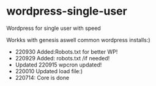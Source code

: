 # wordpress-single-user
Wordpress for single user with speed

Workks with genesis aswell common wordpress installs:)

* 220930 Added:Robots.txt for better WP!
* 220929 Added: robots.txt /if needed!
* Updated 220915  wpcron updated!
* 220010 Updated load file:)
* 220714: Core is done
